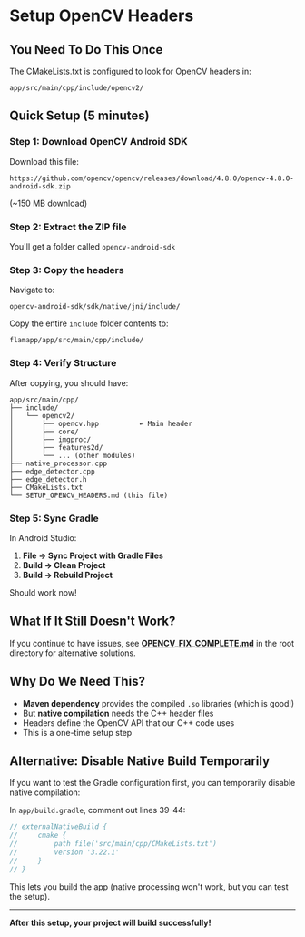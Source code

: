 # Setup OpenCV Headers

## You Need To Do This Once

The CMakeLists.txt is configured to look for OpenCV headers in:
```
app/src/main/cpp/include/opencv2/
```

## Quick Setup (5 minutes)

### Step 1: Download OpenCV Android SDK
Download this file:
```
https://github.com/opencv/opencv/releases/download/4.8.0/opencv-4.8.0-android-sdk.zip
```
(~150 MB download)

### Step 2: Extract the ZIP file
You'll get a folder called `opencv-android-sdk`

### Step 3: Copy the headers
Navigate to:
```
opencv-android-sdk/sdk/native/jni/include/
```

Copy the entire `include` folder contents to:
```
flamapp/app/src/main/cpp/include/
```

### Step 4: Verify Structure
After copying, you should have:
```
app/src/main/cpp/
├── include/
│   └── opencv2/
│       ├── opencv.hpp          ← Main header
│       ├── core/
│       ├── imgproc/
│       ├── features2d/
│       └── ... (other modules)
├── native_processor.cpp
├── edge_detector.cpp
├── edge_detector.h
├── CMakeLists.txt
└── SETUP_OPENCV_HEADERS.md (this file)
```

### Step 5: Sync Gradle
In Android Studio:
1. **File → Sync Project with Gradle Files**
2. **Build → Clean Project**
3. **Build → Rebuild Project**

Should work now!

## What If It Still Doesn't Work?

If you continue to have issues, see **[OPENCV_FIX_COMPLETE.md](../../../../OPENCV_FIX_COMPLETE.md)** in the root directory for alternative solutions.

## Why Do We Need This?

- **Maven dependency** provides the compiled `.so` libraries (which is good!)
- But **native compilation** needs the C++ header files
- Headers define the OpenCV API that our C++ code uses
- This is a one-time setup step

## Alternative: Disable Native Build Temporarily

If you want to test the Gradle configuration first, you can temporarily disable native compilation:

In `app/build.gradle`, comment out lines 39-44:
```gradle
// externalNativeBuild {
//     cmake {
//         path file('src/main/cpp/CMakeLists.txt')
//         version '3.22.1'
//     }
// }
```

This lets you build the app (native processing won't work, but you can test the setup).

---

**After this setup, your project will build successfully!**

